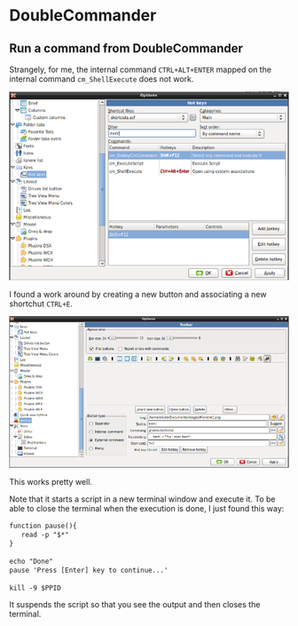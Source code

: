 # DoubleCommander

## Run a command from DoubleCommander

Strangely, for me, the internal command `CTRL+ALT+ENTER` mapped on the internal command `cm_ShellExecute` does not work.

![cm_ShellExecute](cm_ShellExecute.png "cm_ShellExecute")

I found a work around by creating a new button and associating a new shortchut `CTRL+E`.

![ToolbarExec](ToolbarExec.png "ToolbarExec")

This works pretty well.

Note that it starts a script in a new terminal window and execute it. To be able to close the terminal when the execution is done, I just found this way:

```
function pause(){
   read -p "$*"
}

echo "Done"
pause 'Press [Enter] key to continue...'

kill -9 $PPID

```

It suspends the script so that you see the output and then closes the terminal.


